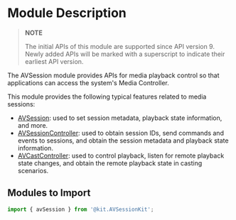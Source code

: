 # Module Description
<!--Kit: AVSession Kit-->
<!--Subsystem: Multimedia-->
<!--Owner: @ccfriend; @liao_qian-->
<!--Designer: @ccfriend-->
<!--Tester: @chenmingxi1_huawei-->
<!--Adviser: @w_Machine_cc-->

> **NOTE**
>
> The initial APIs of this module are supported since API version 9. Newly added APIs will be marked with a superscript to indicate their earliest API version.

The AVSession module provides APIs for media playback control so that applications can access the system's Media Controller.

This module provides the following typical features related to media sessions:

- [AVSession](arkts-apis-avsession-AVSession.md): used to set session metadata, playback state information, and more.
- [AVSessionController](arkts-apis-avsession-AVSessionController.md): used to obtain session IDs, send commands and events to sessions, and obtain the session metadata and playback state information.
- [AVCastController](arkts-apis-avsession-AVCastController.md): used to control playback, listen for remote playback state changes, and obtain the remote playback state in casting scenarios.

## Modules to Import

```ts
import { avSession } from '@kit.AVSessionKit';
```

